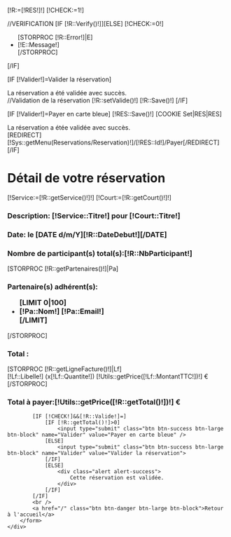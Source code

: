 [!R:=[!RES!]!]
[!CHECK:=1!]

//VERIFICATION
[IF [!R::Verify()!]][ELSE]
    [!CHECK:=0!]
    <div class="alert alert-danger">
        <ul>
            [STORPROC [!R::Error!]|E]
            <li>[!E::Message!]</li>
            [/STORPROC]
        </ul>
    </div>
[/IF]

[IF [!Valider!]=Valider la réservation]
    <div class="alert alert-success">
        La réservation a été validée avec succès.
    </div>
    //Validation de la réservation
    [!R::setValide()!]
    [!R::Save()!]
[/IF]

[IF [!Valider!]=Payer en carte bleue]
    [!RES::Save()!]
    [COOKIE Set|RES|RES]
    <div class="alert alert-success">
    La réservation a étée validée avec succès.
    </div>
    [REDIRECT][!Sys::getMenu(Reservations/Reservation)!]/[!RES::Id!]/Payer[/REDIRECT]
[/IF]

<div class="row">
    <div class="col-md-12">
        <form action="" method="POST">
            <h1>Détail de votre réservation</h1>
            [!Service:=[!R::getService()!]!]
            [!Court:=[!R::getCourt()!]!]
            <h3><b>Description: </b>[!Service::Titre!] pour [!Court::Titre!]</h3>
            <h3><b>Date: </b>le [DATE d/m/Y][!R::DateDebut!][/DATE]</h3>
            <h3><b>Nombre de participant(s) total(s):</b>[!R::NbParticipant!]</h3>
            [STORPROC [!R::getPartenaires()!]|Pa]
            <h3><b>Partenaire(s) adhérent(s):</b>
            <ul>
                [LIMIT 0|100]
                <li>[!Pa::Nom!] <span class="label label-primary" >[!Pa::Email!]</span></li>
                [/LIMIT]
            </ul></h3>
            [/STORPROC]
            <h3><b>Total :</b></h3>
            [STORPROC [!R::getLigneFacture()!]|Lf]
                <div class="alert alert-info">[!Lf::Libelle!] (x[!Lf::Quantite!]) <span class="label label-primary pull-right" >[!Utils::getPrice([!Lf::MontantTTC!])!] €</span></div>
            [/STORPROC]
            </ul></h3>
            <h3><b>Total à payer:</b><span class="label label-success" >[!Utils::getPrice([!R::getTotal()!])!] €</span></h3>

            [IF [!CHECK!]&&[!R::Valide!]=]
                [IF [!R::getTotal()!]>0]
                    <input type="submit" class="btn btn-success btn-large btn-block" name="Valider" value="Payer en carte bleue" />
                [ELSE]
                    <input type="submit" class="btn btn-success btn-large btn-block" name="Valider" value="Valider la réservation">
                [/IF]
                [ELSE]
                    <div class="alert alert-success">
                        Cette réservation est validée.
                    </div>
                [/IF]
            [/IF]
            <br />
            <a href="/" class="btn btn-danger btn-large btn-block">Retour à l'accueil</a>
        </form>
    </div>
</div>
